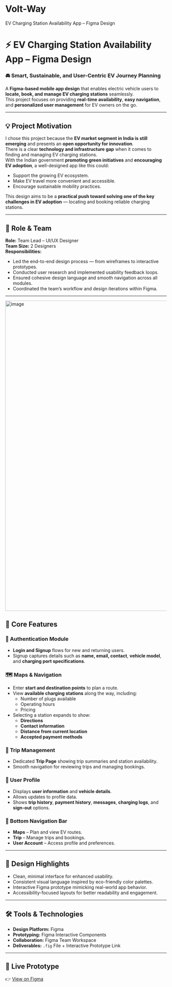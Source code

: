 # Volt-Way
EV Charging Station Availability App – Figma Design

# ⚡ EV Charging Station Availability App – Figma Design

### 🚘 Smart, Sustainable, and User-Centric EV Journey Planning

A **Figma-based mobile app design** that enables electric vehicle users to **locate, book, and manage EV charging stations** seamlessly.  
This project focuses on providing **real-time availability**, **easy navigation**, and **personalized user management** for EV owners on the go.

---

## 💡 Project Motivation
I chose this project because the **EV market segment in India is still emerging** and presents an **open opportunity for innovation**.  
There is a clear **technology and infrastructure gap** when it comes to finding and managing EV charging stations.  
With the Indian government **promoting green initiatives** and **encouraging EV adoption**, a well-designed app like this could:  
- Support the growing EV ecosystem.  
- Make EV travel more convenient and accessible.  
- Encourage sustainable mobility practices.  

This design aims to be a **practical push toward solving one of the key challenges in EV adoption** — locating and booking reliable charging stations.

---

## 👥 Role & Team
**Role:** Team Lead – UI/UX Designer  
**Team Size:** 2 Designers  
**Responsibilities:**
- Led the end-to-end design process — from wireframes to interactive prototypes.  
- Conducted user research and implemented usability feedback loops.  
- Ensured cohesive design language and smooth navigation across all modules.  
- Coordinated the team’s workflow and design iterations within Figma.

---
<img width="1919" height="968" alt="image" src="https://github.com/user-attachments/assets/eef0da3f-a28e-44d0-a2ff-cadd74840ee2" />


## 🌟 Core Features

### 🔐 Authentication Module
- **Login and Signup** flows for new and returning users.  
- Signup captures details such as **name, email, contact**, **vehicle model**, and **charging port specifications**.

### 🗺️ Maps & Navigation
- Enter **start and destination points** to plan a route.  
- View **available charging stations** along the way, including:  
  - Number of plugs available  
  - Operating hours  
  - Pricing  
- Selecting a station expands to show:  
  - **Directions**  
  - **Contact information**  
  - **Distance from current location**  
  - **Accepted payment methods**

### 🚗 Trip Management
- Dedicated **Trip Page** showing trip summaries and station availability.  
- Smooth navigation for reviewing trips and managing bookings.

### 👤 User Profile
- Displays **user information** and **vehicle details**.  
- Allows updates to profile data.  
- Shows **trip history**, **payment history**, **messages**, **charging logs**, and **sign-out** options.

### 📍 Bottom Navigation Bar
- **Maps** – Plan and view EV routes.  
- **Trip** – Manage trips and bookings.  
- **User Account** – Access profile and preferences.

---

## 🎨 Design Highlights
- Clean, minimal interface for enhanced usability.  
- Consistent visual language inspired by eco-friendly color palettes.  
- Interactive Figma prototype mimicking real-world app behavior.  
- Accessibility-focused layouts for better readability and engagement.

---

## 🛠️ Tools & Technologies
- **Design Platform:** Figma  
- **Prototyping:** Figma Interactive Components  
- **Collaboration:** Figma Team Workspace  
- **Deliverables:** `.fig` File + Interactive Prototype Link  

---
## 🔗 Live Prototype
👉 [View on Figma](https://www.figma.com/design/zwzooJQBSTC7keBri0kQcJ/Volt-Way--Copy-?node-id=0-1&p=f&t=UiMNsly4A0U2oqpm-0)
